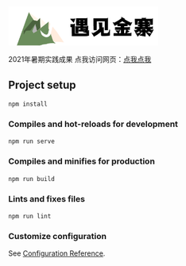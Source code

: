 <img src="\src\assets\bigLogo.png" style="width:60%"></img>



2021年暑期实践成果
点我访问网页：[点我点我](http://8.131.225.65/)



## Project setup

```
npm install
```

### Compiles and hot-reloads for development
```
npm run serve
```

### Compiles and minifies for production
```
npm run build
```

### Lints and fixes files
```
npm run lint
```

### Customize configuration
See [Configuration Reference](https://cli.vuejs.org/config/).
